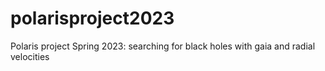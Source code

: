 # polarisproject2023
Polaris project Spring 2023: searching for black holes with gaia and radial velocities
